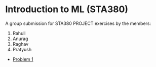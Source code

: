 # Introduction to ML (STA380)
A group submission for STA380 PROJECT exercises by the members:
  1. Rahull
  2. Anurag
  3. Raghav
  4. Pratyush

- [Problem 1](new.ipynb)
